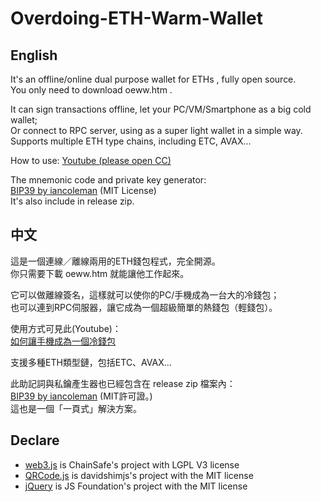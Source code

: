 # Overdoing-ETH-Warm-Wallet

## English
It's an offline/online dual purpose wallet for ETHs , fully open source.  
You only need to download oeww.htm .

It can sign transactions offline, let your PC/VM/Smartphone as a big cold wallet;  
Or connect to RPC server, using as a super light wallet in a simple way.  
Supports multiple ETH type chains, including ETC, AVAX...  

How to use:
[Youtube (please open CC)](https://youtu.be/wbzfLOe8_ek)  

The mnemonic code and private key generator:  
[BIP39 by iancoleman](https://github.com/iancoleman/bip39) (MIT License)  
It's also include in release zip.  

## 中文
這是一個連線／離線兩用的ETH錢包程式，完全開源。  
你只需要下載 oeww.htm 就能讓他工作起來。

它可以做離線簽名，這樣就可以使你的PC/手機成為一台大的冷錢包；  
也可以連到RPC伺服器，讓它成為一個超級簡單的熱錢包（輕錢包）。  

使用方式可見此(Youtube)：  
[如何讓手機成為一個冷錢包](https://youtu.be/wbzfLOe8_ek)  

支援多種ETH類型鏈，包括ETC、AVAX...

此助記詞與私鑰產生器也已經包含在 release zip 檔案內：  
[BIP39 by iancoleman](https://github.com/iancoleman/bip39) (MIT許可證。)  
這也是一個「一頁式」解決方案。

## Declare
 * [web3.js](https://github.com/ChainSafe/web3.js) is ChainSafe's project with LGPL V3 license 
 * [QRCode.js](https://github.com/davidshimjs/qrcodejs) is davidshimjs's project with the MIT license 
 * [jQuery](http://jquery.org/license/) is JS Foundation's project with the MIT license 
